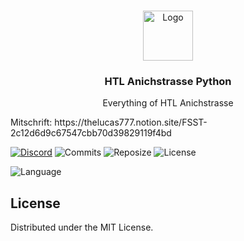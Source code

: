 <br/>
<p align="center">
  <a href="https://github.com/TheLucas777/Python_HTLAnichstrasse">
    <img src="https://www.freepngimg.com/download/android/72537-icons-python-programming-computer-social-tutorial.png" alt="Logo" width="80" height="80">
  </a>

  <h3 align="center">HTL Anichstrasse Python</h3>

  <p align="center">
    Everything of HTL Anichstrasse
    <br/>
  </p>
  <p>Mitschrift: https://thelucas777.notion.site/FSST-2c12d6d9c67547cbb70d39829119f4bd</p>
</p>

[![Discord](https://img.shields.io/discord/752155454473240698?color=blue&label=Discord&logo=Discord&logoColor=white&style=for-the-badge)][1] ![Commits](https://img.shields.io/github/last-commit/TheLucas777/Pyhon_Kl2_HTLAnichstrasse?style=for-the-badge) ![Reposize](https://img.shields.io/github/repo-size/TheLucas777/Python_Kl2_HTLAnichstasse?style=for-the-badge) ![License](https://img.shields.io/github/license/TheLucas777/Python_Kl2_HTLAnichstasse?style=for-the-badge) 

![Language](https://img.shields.io/badge/Language-Python-informational?style=for-the-badge&logo=python) 

## License

Distributed under the MIT License.

[1]: https://discord.com/invite/Yqzt3vp98d
